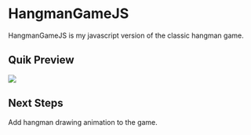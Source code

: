 # HangmanGameJS

HangmanGameJS is my javascript version of the classic hangman game.

## Quik Preview

<div>
    <img src='https://github.com/LakhderAmine99/HangmanGameJS/blob/main/screenshots/2.png' />
<div>

## Next Steps

Add hangman drawing animation to the game.